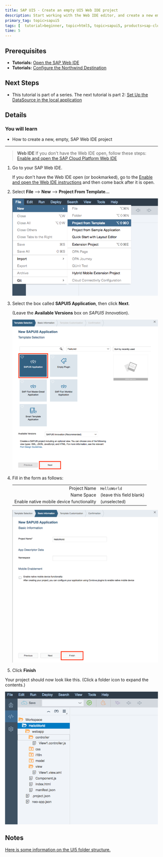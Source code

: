 ```yaml
---
title: SAP UI5 - Create an empty UI5 Web IDE project
description: Start working with the Web IDE editor, and create a new empty UI5 Web IDE project
primary_tag: topic>sapui5
tags: [  tutorial>beginner, topic>html5, topic>sapui5, products>sap-cloud-platform ]
time: 5
---
```

## Prerequisites  
- **Tutorials:**  [Open the SAP Web IDE](https://developers.sap.com/tutorials/sapui5-webide-open-webide.html)
- **Tutorials:**  [Configure the Northwind Destination](https://developers.sap.com/tutorials/hcp-create-destination.html)

## Next Steps
- This tutorial is part of a series.  The next tutorial is part 2: [Set Up the DataSource in the local application](https://developers.sap.com/tutorials/sapui5-webide-setup-datasource.html)

## Details
### You will learn  
  - How to create a new, empty, SAP Web IDE project  

---
> **Web IDE** If you don't have the Web IDE open, follow these steps: [Enable and open the SAP Cloud Platform Web IDE](https://developers.sap.com/tutorials/sapui5-webide-open-webide.html)

1.  Go to your SAP Web IDE.  

    If you don't have the Web IDE open (or bookmarked), go to the [Enable and open the Web IDE instructions](https://developers.sap.com/tutorials/sapui5-webide-open-webide.html) and then come back after it is open.

2.  Select **File** --> **New** --> **Project From Template...**

    ![Activating the SAP Web IDE search pane](create-project-from-template.png)

3.  Select the box called **SAPUI5 Application**, then click **Next**.

    (Leave the **Available Versions** box on *SAPUI5 Innovation*).

    ![Activating the SAP Web IDE search pane](select-sapui5-application.png)

4.  Fill in the form as follows:

    |                                           |                           |
    | -----------------------------------------:| ------------------------- |
    | Project Name                              | `HelloWorld`              |
    | Name Space                                | (leave this field blank)  |
    | Enable native mobile device functionality | (unselected)              |

    ![Activating the SAP Web IDE search pane](fill-in-form.png)

5.  Click **Finish**

Your project should now look like this.  (Click a folder icon to expand the contents.)

![Activating the SAP Web IDE search pane](new-helloworld-application.png)

## Notes
[Here is some information on the UI5 folder structure.](https://sapui5.hana.ondemand.com/#docs/guide/003f755d46d34dd1bbce9ffe08c8d46a.html)

